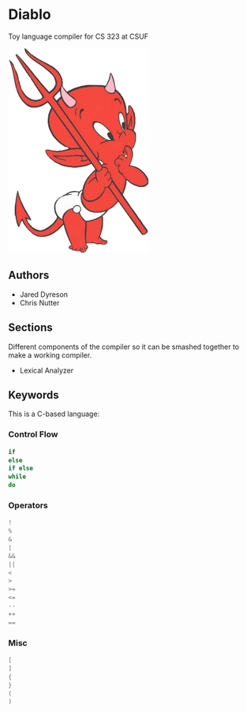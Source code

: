 # Diablo

Toy language compiler for CS 323 at CSUF

![](assets/logo)

## Authors

- Jared Dyreson
- Chris Nutter

## Sections

Different components of the compiler so it can be smashed together to make a working compiler.

- Lexical Analyzer


## Keywords

This is a C-based language:

### Control Flow

```c
if
else
if else
while
do
```

### Operators

```c
!
%
&
|
&&
||
<
>
>=
<=
--
++
==
```

### Misc

```c
[
]
{
}
(
)
```
